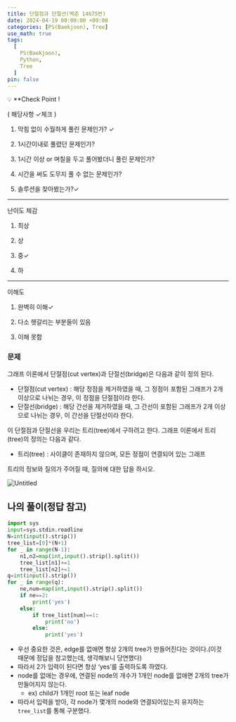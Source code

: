 ```yaml
---
title: 단절점과 단절선(백준 14675번)
date: 2024-04-19 00:00:00 +09:00
categories: [PS(Baekjoon), Tree]
use_math: true
tags:
  [
    PS(Baekjoon),
    Python,
    Tree
  ]
pin: false
---
```


💡 **Check Point !

( 해당사항 ✓체크 )

1. 막힘 없이 수월하게 풀린 문제인가? ✓

2. 1시간이내로 풀렸던 문제인가?

3. 1시간 이상 or 며칠을 두고 풀어봤더니 풀린 문제인가?

4. 시간을 써도 도무지 풀 수 없는 문제인가?

5. 솔루션을 찾아봤는가?✓

---

난이도 체감

1. 최상

2. 상

3. 중✓

4. 하

---

이해도

1. 완벽히 이해✓

2. 다소 헷갈리는 부분들이 있음

3. 이해 못함


### 문제

그래프 이론에서 단절점(cut vertex)과 단절선(bridge)은 다음과 같이 정의 된다.

- 단절점(cut vertex) : 해당 정점을 제거하였을 때, 그 정점이 포함된 그래프가 2개 이상으로 나뉘는 경우, 이 정점을 단절점이라 한다.
- 단절선(bridge) : 해당 간선을 제거하였을 때, 그 간선이 포함된 그래프가 2개 이상으로 나뉘는 경우, 이 간선을 단절선이라 한다.

이 단절점과 단절선을 우리는 트리(tree)에서 구하려고 한다. 그래프 이론에서 트리(tree)의 정의는 다음과 같다.

- 트리(tree) : 사이클이 존재하지 않으며, 모든 정점이 연결되어 있는 그래프

트리의 정보와 질의가 주어질 때, 질의에 대한 답을 하시오.

![Untitled](https://github.com/gihuni99/gihuni99.github.io/assets/90080065/0e470ead-c067-4a06-acc0-9f7ffed1422d)

## 나의 풀이(정답 참고)

```python
import sys
input=sys.stdin.readline
N=int(input().strip())
tree_list=[0]*(N+1)
for _ in range(N-1):
    n1,n2=map(int,input().strip().split())
    tree_list[n1]+=1
    tree_list[n2]+=1
q=int(input().strip())
for _ in range(q):
    ne,num=map(int,input().strip().split())
    if ne==2:
        print('yes')
    else:
        if tree_list[num]==1:
            print('no')
        else:
            print('yes')
```

- 우선 중요한 것은, edge를 없애면 항상 2개의 tree가 만들어진다는 것이다.(이것 때문에 정답을 참고했는데, 생각해보니 당연했다)
- 따라서 2가 입력이 된다면 항상 ‘yes’를 출력하도록 하였다.
- node를 없애는 경우에, 연결된 node의 개수가 1개인 node를 없애면 2개의 tree가 만들어지지 않는다.
    - ex) child가 1개인 root 또는 leaf node
- 따라서 입력을 받아, 각 node가 몇개의 node와 연결되어있는지 유지하는 `tree_list`를 통해 구분했다.